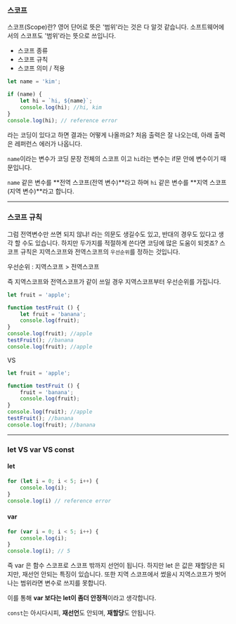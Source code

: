 ### **스코프**

스코프(Scope)란? 영어 단어로 뜻은 '범위'라는 것은 다 알것 같습니다.
소프트웨어에서의 스코프도 '범위'라는 뜻으로 쓰입니다.

- 스코프 종류
- 스코프 규칙
- 스코프 의미 / 적용



```js
let name = 'kim';

if (name) {
    let hi = `hi, ${name}`;
    console.log(hi); //hi, kim
}
console.log(hi); // reference error
```
라는 코딩이 있다고 하면 결과는 어떻게 나올까요?
처음 출력은 잘 나오는데, 아래 출력은 레퍼런스 에러가 나옵니다.

`name`이라는 변수가 코딩 문장 전체의 스코프 이고 `hi`라는 변수는 if문 안에 변수이기 때문입니다.

`name` 같은 변수를 **전역 스코프(전역 변수)**라고 하며
`hi` 같은 변수를 **지역 스코프(지역 변수)**라고 합니다.

---
### **스코프 규칙**

그럼 전역변수만 쓰면 되지 않냐! 라는 의문도 생길수도 있고, 반대의 경우도 있다고 생각 할 수도 있습니다.
하지만 두가지를 적절하게 쓴다면 코딩에 많은 도움이 되겟죠?
스코프 규칙은 지역스코프와 전역스코프의 `우선순위`를 정하는 것입니다.

우선순위 : 지역스코프 > 전역스코프

즉 지역스코프와 전역스코프가 같이 쓰일 경우 지역스코프부터 우선순위를 가집니다.

```js
let fruit = 'apple';

function testFruit () {
    let fruit = 'banana';
    console.log(fruit); 
}
console.log(fruit); //apple
testFruit(); //banana
console.log(fruit); //apple
```

VS

```js
let fruit = 'apple';

function testFruit () {
    fruit = 'banana';
    console.log(fruit); 
}
console.log(fruit); //apple
testFruit(); //banana
console.log(fruit); //banana
```

---
### let VS var VS const


#### **let**

```js
for (let i = 0; i < 5; i++) {
    console.log(i);
}
console.log(i) // reference error
```

#### **var**

```js
for (var i = 0; i < 5; i++) {
    console.log(i);   
}
console.log(i); // 5
```

즉 var 은 함수 스코프로 스코프 밖까지 선언이 됩니다.
하지만 let 은 값은 재할당은 되지만, 재선언 안되는 특징이 있습니다. 또한 지역 스코프에서 썼을시 지역스코프가 벗어나는 범위라면 변수로 쓰지를 못합니다.

이를 통해 **var 보다는 let이 좀더 안정적**이라고 생각합니다.

`const`는 아시다시피, **재선언**도 안되며, **재할당**도 안됩니다.